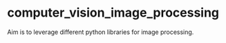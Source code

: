 # computer_vision_image_processing
Aim is to leverage different python libraries for image processing.
